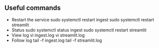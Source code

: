 Useful commands
----------------
- Restart the service
  sudo systemctl restart ingest
  sudo systemctl restart streamlit
- Status 
  sudo systemctl status ingest
  sudo systemctl restart streamlit
- View log
  vi ingest.log
  vi streamlit.log
- Follow log
  tail -f ingest.log
  tail -f streamlit.log

